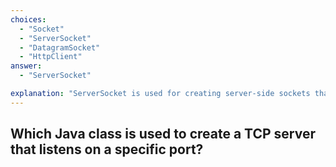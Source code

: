 ```yaml
---
choices:
  - "Socket"
  - "ServerSocket"
  - "DatagramSocket"
  - "HttpClient"
answer:
  - "ServerSocket"

explanation: "ServerSocket is used for creating server-side sockets that listen for incoming TCP connections."
---
```


## Which Java class is used to create a TCP server that listens on a specific port?

